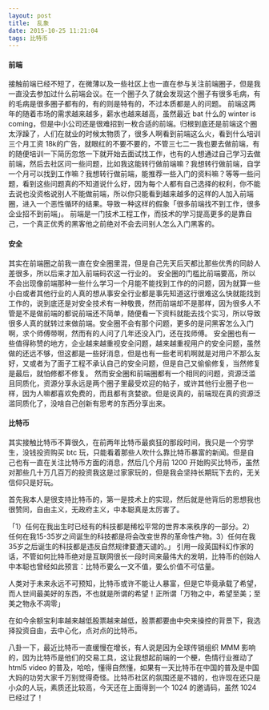 ```yaml
---
layout: post
title:  乱象
date: 2015-10-25 11:21:04
tags: 比特币
---
```

#### 前端
接触前端已经不短了，在微薄以及一些社区上也一直在参与关注前端圈子，但是我一直没去参加过什么前端会议。在一个圈子久了就会发现这个圈子有很多毛病，有的毛病是很多圈子都有的，有的则是特有的，不过本质都是人的问题。
前端这两年的随着市场的需求越来越多，薪水也越来越高，虽然最近 bat 什么的 winter is coming，但是中小公司还是很难招到一枚合适的前端。归根到底还是前端这个圈太浮躁了，人们在就业的时候太物质了，很多人啊看到前端这么火，看到什么培训三个月工资 18k的广告，就眼红的不要不要的，不管三七二一我也要去做前端，有的随便培训一下简历忽悠一下就开始去面试找工作，也有的人想通过自己学习去做前端，然后去社区问一些问题，比如我这能转行做前端嘛？我想转行做前端，自学一个月可以找到工作嘛？我想转行做前端，能推荐一些入门的资料嘛？等等一些问题，看到这些问题真的不知道说什么好，因为每个人都有自己选择的权利，你不能去说也没资格说别人不能做前端，所以你只能看到越来越多的这样的人加入前端圈，进入一个恶性循环的结果。导致一种这样的假象「很多前端找不到工作，很多企业招不到前端」。
前端是一门技术工程工作，而技术的学习提高更多的是靠自己，一个真正优秀的黑客他之前绝对不会去问别人怎么入门黑客的。
#### 安全
其实在前端圈之前我一直在安全圈里混，但是自己先天后天都比那些优秀的同龄人差很多，所以后来才加入前端码农这一行业的。
安全圈的门槛比前端要高，所以不会出现像前端那种一些什么学习一个月能不能找到工作的的问题，因为就算一些小白或者其他行业的人真的想从事安全行业都是事先知道这行很难这么快就能找到工作的，说到底还是对安全技术有一种敬畏，然而前端却不是那样，因为很多人不管是不是做前端的都说前端还不简单，随便看一下资料就能去找个实习，所以导致很多人真的就转过来做前端。安全圈不会有那个问题，更多的是问黑客怎么入门啊，求个师傅带啊，然而有的人问了几年还没入门，还在找师傅。
安全圈也有一些值得称赞的地方，企业越来越重视安全问题，越来越重视用户的安全问题，虽然做的还远不够，但这都是一些好消息，但是也有一些老司机啊就是对用户不那么友好，又或者为了面子工程不承认自己的安全问题，但是自己又偷偷修复，当然修复是最后，就怕修都不修复。
然而安全圈和前端圈都有一个相同的问题，资源泛滥且同质化，资源分享永远是两个圈子里最受欢迎的帖子，或许其他行业圈子也一样，因为人嘛都喜欢免费的，而且都有贪婪欲。但是说真的，前端现在真的资源泛滥同质化了，没啥自己创新有思考的东西分享出来。

#### 比特币
其实接触比特币不算很久，在前两年比特币最疯狂的那段时间，我只是一个穷学生，没钱投资购买 btc 玩，只能看着那些人吹什么靠比特币暴富的新闻。但是自己也有一直在关注比特币方面的消息，然后几个月前 1200 开始购买比特币，虽然对那些几十万几百万的投资我这是过家家玩的，但是我会坚持长期玩下去的，无关信仰只是好玩。

首先我本人是很支持比特币的，第一是技术上的实现，然后就是他背后的思想我也很赞同，自由主义，无政府主义，中本聪真是太厉害了。

「1）任何在我出生时已经有的科技都是稀松平常的世界本来秩序的一部分。2）任何在我15-35岁之间诞生的科技都是将会改变世界的革命性产物。3）任何在我35岁之后诞生的科技都是违反自然规律要遭天谴的。」
引用一段英国科幻作家的话，不管如何比特币绝对是互联网很长一段时间来最伟大的发明，比特币的创始人中本聪也曾经如此预言：比特币要么一文不值，要么价值不可估量。

人类对于未来永远不可预知，比特币或许不能让人暴富，但是它毕竟承载了希望，而人世间最美好的东西，不也就是所谓的希望！正所谓「万物之中，希望至美；至美之物永不凋零」

在如今余额宝利率越来越低股票越来越低，股票都要由中央来操控的背景下，我选择投资自由，去中心化，点对点的比特币。

八卦一下，最近比特币一直缓慢在增长，有人说是因为全球传销组织 MMM 影响的，因为比特币是他们的交易工具，这让我想起前端的一个梗，色情行业推动了 html5 video 的普及，哈哈，懂得自然懂，如果有一天比特币在中国的普及是中国大妈的功劳大家千万别觉得奇怪。比特币社区的氛围还是不错的，也许现在还只是小众的人玩，素质还比较高，今天还在上面得到一个 1024 的邀请码，虽然 1024 已经过了！








